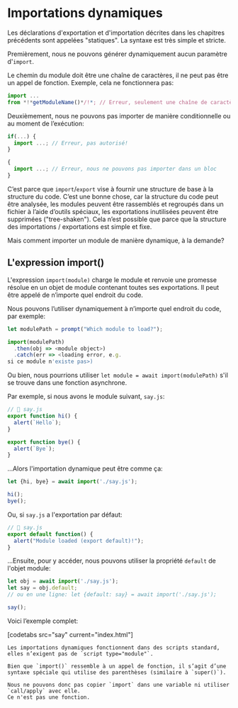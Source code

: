 # Importations dynamiques

Les déclarations d'exportation et d'importation décrites dans les chapitres précédents sont appelées "statiques".
La syntaxe est très simple et stricte.

Premièrement, nous ne pouvons générer dynamiquement aucun paramètre d'`import`.

Le chemin du module doit être une chaîne de caractères, il ne peut pas être un appel de fonction.
Exemple, cela ne fonctionnera pas:

```js
import ...
from *!*getModuleName()*/!*; // Erreur, seulement une chaîne de caractères est autorisé
```

Deuxièmement, nous ne pouvons pas importer de manière conditionnelle ou au moment de l’exécution:

```js
if(...) {
  import ...; // Erreur, pas autorisé!
}

{
  import ...; // Erreur, nous ne pouvons pas importer dans un bloc
}
```

C’est parce que `import`/`export` vise à fournir une structure de base à la structure du code.
C’est une bonne chose, car la structure du code peut être analysée, les modules peuvent être rassemblés et regroupés dans un fichier à l’aide d’outils spéciaux, les exportations inutilisées peuvent être supprimées ("tree-shaken").
Cela n’est possible que parce que la structure des importations / exportations est simple et fixe.

Mais comment importer un module de manière dynamique, à la demande?

## L'expression import()

L'expression `import(module)` charge le module et renvoie une promesse résolue en un objet de module contenant toutes ses exportations.
Il peut être appelé de n’importe quel endroit du code.

Nous pouvons l’utiliser dynamiquement à n’importe quel endroit du code, par exemple:

```js
let modulePath = prompt("Which module to load?");

import(modulePath)
  .then(obj => <module object>)
  .catch(err => <loading error, e.g.
si ce module n'existe pas>)
```

Ou bien, nous pourrions utiliser `let module = await import(modulePath)` s'il se trouve dans une fonction asynchrone.

Par exemple, si nous avons le module suivant, `say.js`:

```js
// 📁 say.js
export function hi() {
  alert(`Hello`);
}

export function bye() {
  alert(`Bye`);
}
```

...Alors l'importation dynamique peut être comme ça:

```js
let {hi, bye} = await import('./say.js');

hi();
bye();
```

Ou, si `say.js` a l'exportation par défaut:

```js
// 📁 say.js
export default function() {
  alert("Module loaded (export default)!");
}
```

...Ensuite, pour y accéder, nous pouvons utiliser la propriété `default` de l'objet module:

```js
let obj = await import('./say.js');
let say = obj.default;
// ou en une ligne: let {default: say} = await import('./say.js');

say();
```

Voici l’exemple complet:

[codetabs src="say" current="index.html"]

```smart
Les importations dynamiques fonctionnent dans des scripts standard, elles n’exigent pas de `script type="module"`.
```

```smart
Bien que `import()` ressemble à un appel de fonction, il s’agit d’une syntaxe spéciale qui utilise des parenthèses (similaire à `super()`).

Nous ne pouvons donc pas copier `import` dans une variable ni utiliser `call/apply` avec elle.
Ce n'est pas une fonction.
```
